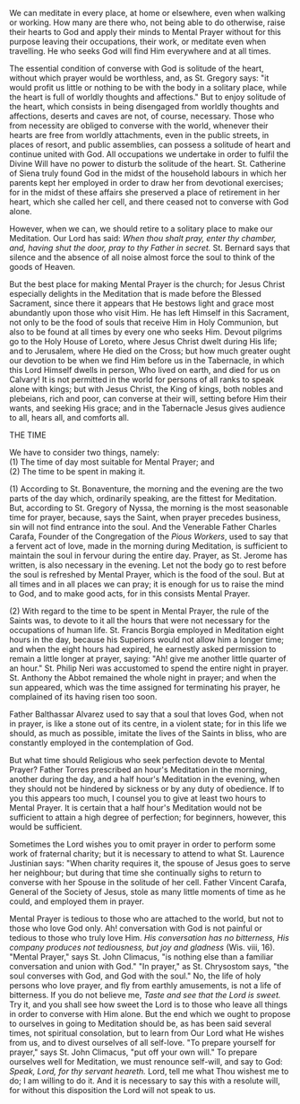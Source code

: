 
We can meditate in every place, at home or elsewhere, even when walking or working. How many are there who, not being able to do otherwise, raise their hearts to God and apply their minds to Mental Prayer without for this purpose leaving their occupations, their work, or meditate even when travelling. He who seeks God will find Him everywhere and at all times.

The essential condition of converse with God is solitude of the heart, without which prayer would be worthless, and, as St. Gregory says: \"it would profit us little or nothing to be with the body in a solitary place, while the heart is full of worldly thoughts and affections.\" But to enjoy solitude of the heart, which consists in being disengaged from worldly thoughts and affections, deserts and caves are not, of course, necessary. Those who from necessity are obliged to converse with the world, whenever their hearts are free from worldly attachments, even in the public streets, in places of resort, and public assemblies, can possess a solitude of heart and continue united with God. All occupations we undertake in order to fulfil the Divine Will have no power to disturb the solitude of the heart. St. Catherine of Siena truly found God in the midst of the household labours in which her parents kept her employed in order to draw her from devotional exercises; for in the midst of these affairs she preserved a place of retirement in her heart, which she called her cell, and there ceased not to converse with God alone.

However, when we can, we should retire to a solitary place to make our Meditation. Our Lord has said: *When thou shalt pray, enter thy chamber, and, having shut the door, pray to thy Father in secret.* St. Bernard says that silence and the absence of all noise almost force the soul to think of the goods of Heaven.

But the best place for making Mental Prayer is the church; for Jesus Christ especially delights in the Meditation that is made before the Blessed Sacrament, since there it appears that He bestows light and grace most abundantly upon those who visit Him. He has left Himself in this Sacrament, not only to be the food of souls that receive Him in Holy Communion, but also to be found at all times by every one who seeks Him. Devout pilgrims go to the Holy House of Loreto, where Jesus Christ dwelt during His life; and to Jerusalem, where He died on the Cross; but how much greater ought our devotion to be when we find Him before us in the Tabernacle, in which this Lord Himself dwells in person, Who lived on earth, and died for us on Calvary! It is not permitted in the world for persons of all ranks to speak alone with kings; but with Jesus Christ, the King of kings, both nobles and plebeians, rich and poor, can converse at their will, setting before Him their wants, and seeking His grace; and in the Tabernacle Jesus gives audience to all, hears all, and comforts all.

THE TIME

We have to consider two things, namely:\
(1) The time of day most suitable for Mental Prayer; and\
(2) The time to be spent in making it.

\(1\) According to St. Bonaventure, the morning and the evening are the two parts of the day which, ordinarily speaking, are the fittest for Meditation. But, according to St. Gregory of Nyssa, the morning is the most seasonable time for prayer, because, says the Saint, when prayer precedes business, sin will not find entrance into the soul. And the Venerable Father Charles Carafa, Founder of the Congregation of the *Pious Workers*, used to say that a fervent act of love, made in the morning during Meditation, is sufficient to maintain the soul in fervour during the entire day. Prayer, as St. Jerome has written, is also necessary in the evening. Let not the body go to rest before the soul is refreshed by Mental Prayer, which is the food of the soul. But at all times and in all places we can pray; it is enough for us to raise the mind to God, and to make good acts, for in this consists Mental Prayer.

\(2\) With regard to the time to be spent in Mental Prayer, the rule of the Saints was, to devote to it all the hours that were not necessary for the occupations of human life. St. Francis Borgia employed in Meditation eight hours in the day, because his Superiors would not allow him a longer time; and when the eight hours had expired, he earnestly asked permission to remain a little longer at prayer, saying: \"Ah! give me another little quarter of an hour.\" St. Philip Neri was accustomed to spend the entire night in prayer. St. Anthony the Abbot remained the whole night in prayer; and when the sun appeared, which was the time assigned for terminating his prayer, he complained of its having risen too soon.

Father Balthassar Alvarez used to say that a soul that loves God, when not in prayer, is like a stone out of its centre, in a violent state; for in this life we should, as much as possible, imitate the lives of the Saints in bliss, who are constantly employed in the contemplation of God.

But what time should Religious who seek perfection devote to Mental Prayer? Father Torres prescribed an hour\'s Meditation in the morning, another during the day, and a half hour\'s Meditation in the evening, when they should not be hindered by sickness or by any duty of obedience. If to you this appears too much, I counsel you to give at least two hours to Mental Prayer. It is certain that a half hour\'s Meditation would not be sufficient to attain a high degree of perfection; for beginners, however, this would be sufficient.

Sometimes the Lord wishes you to omit prayer in order to perform some work of fraternal charity; but it is necessary to attend to what St. Laurence Justinian says: \"When charity requires it, the spouse of Jesus goes to serve her neighbour; but during that time she continually sighs to return to converse with her Spouse in the solitude of her cell. Father Vincent Carafa, General of the Society of Jesus, stole as many little moments of time as he could, and employed them in prayer.

Mental Prayer is tedious to those who are attached to the world, but not to those who love God only. Ah! conversation with God is not painful or tedious to those who truly love Him. *His conversation has no bitterness, His company produces not tediousness, but joy and gladness* (Wis. viii, 16). \"Mental Prayer,\" says St. John Climacus, \"is nothing else than a familiar conversation and union with God.\" \"In prayer,\" as St. Chrysostom says, \"the soul converses with God, and God with the soul.\" No, the life of holy persons who love prayer, and fly from earthly amusements, is not a life of bitterness. If you do not believe me, *Taste and see that the Lord is sweet.* Try it, and you shall see how sweet the Lord is to those who leave all things in order to converse with Him alone. But the end which we ought to propose to ourselves in going to Meditation should be, as has been said several times, not spiritual consolation, but to learn from Our Lord what He wishes from us, and to divest ourselves of all self-love. \"To prepare yourself for prayer,\" says St. John Climacus, \"put off your own will.\" To prepare ourselves well for Meditation, we must renounce self-will, and say to God: *Speak, Lord, for thy servant heareth.* Lord, tell me what Thou wishest me to do; I am willing to do it. And it is necessary to say this with a resolute will, for without this disposition the Lord will not speak to us.

